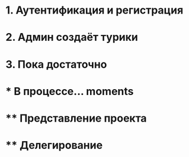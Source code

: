 # 1. Аутентификация и регистрация
# 2. Админ создаёт турики
# 3. Пока достаточно
#
# * В процессе... moments
#
# ** Представление проекта 
# ** Делегирование
#